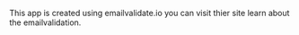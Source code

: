 This app is created using emailvalidate.io you can visit thier site learn about the emailvalidation.